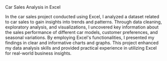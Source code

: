 Car Sales Analysis in Excel

In the car sales project conducted using Excel, I analyzed a dataset related to car sales to gain insights into trends and patterns. Through data cleaning, exploratory analysis, and visualizations, I uncovered key information about the sales performance of different car models, customer preferences, and seasonal variations. By employing Excel's functionalities, I presented my findings in clear and informative charts and graphs. This project enhanced my data analysis skills and provided practical experience in utilizing Excel for real-world business insights.